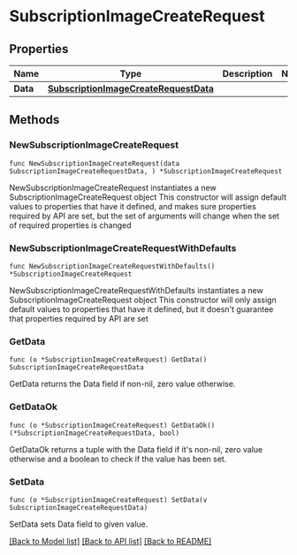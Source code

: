 # SubscriptionImageCreateRequest

## Properties

Name | Type | Description | Notes
------------ | ------------- | ------------- | -------------
**Data** | [**SubscriptionImageCreateRequestData**](SubscriptionImageCreateRequestData.md) |  | 

## Methods

### NewSubscriptionImageCreateRequest

`func NewSubscriptionImageCreateRequest(data SubscriptionImageCreateRequestData, ) *SubscriptionImageCreateRequest`

NewSubscriptionImageCreateRequest instantiates a new SubscriptionImageCreateRequest object
This constructor will assign default values to properties that have it defined,
and makes sure properties required by API are set, but the set of arguments
will change when the set of required properties is changed

### NewSubscriptionImageCreateRequestWithDefaults

`func NewSubscriptionImageCreateRequestWithDefaults() *SubscriptionImageCreateRequest`

NewSubscriptionImageCreateRequestWithDefaults instantiates a new SubscriptionImageCreateRequest object
This constructor will only assign default values to properties that have it defined,
but it doesn't guarantee that properties required by API are set

### GetData

`func (o *SubscriptionImageCreateRequest) GetData() SubscriptionImageCreateRequestData`

GetData returns the Data field if non-nil, zero value otherwise.

### GetDataOk

`func (o *SubscriptionImageCreateRequest) GetDataOk() (*SubscriptionImageCreateRequestData, bool)`

GetDataOk returns a tuple with the Data field if it's non-nil, zero value otherwise
and a boolean to check if the value has been set.

### SetData

`func (o *SubscriptionImageCreateRequest) SetData(v SubscriptionImageCreateRequestData)`

SetData sets Data field to given value.



[[Back to Model list]](../README.md#documentation-for-models) [[Back to API list]](../README.md#documentation-for-api-endpoints) [[Back to README]](../README.md)


